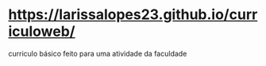 #  https://larissalopes23.github.io/curriculoweb/
curriculo básico feito para uma atividade da faculdade

